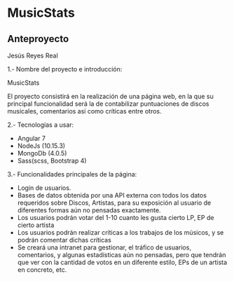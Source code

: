 # MusicStats

## Anteproyecto

Jesús Reyes Real



1.- Nombre del proyecto e introducción:

MusicStats

El proyecto consistirá en la realización de una página web, en la que su principal funcionalidad será la de contabilizar puntuaciones de discos musicales, comentarios así como críticas entre otros.

2.- Tecnologías a usar:

- Angular 7
- NodeJs (10.15.3)
- MongoDb (4.0.5)
- Sass(scss, Bootstrap 4)

3.- Funcionalidades principales de la página:

- Login de usuarios.
- Bases de datos obtenida por una API externa con todos los datos requeridos sobre Discos, Artistas, para su exposición al usuario de diferentes formas aún no pensadas exactamente.
- Los usuarios podrán votar del 1-10 cuanto les gusta cierto LP, EP de cierto artista
- Los usuarios podrán realizar críticas a los trabajos de los músicos, y se podrán comentar dichas críticas
- Se creará una intranet para gestionar, el tráfico de usuarios, comentarios, y algunas estadísticas aún no pensadas, pero que tendrán que ver con la cantidad de votos en un diferente estilo, EPs de un artista en concreto, etc.
